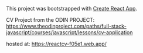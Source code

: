 This project was bootstrapped with [Create React App](https://github.com/facebook/create-react-app).

CV Project from the ODIN PROJECT:
https://www.theodinproject.com/paths/full-stack-javascript/courses/javascript/lessons/cv-application

hosted at:
https://reactcv-f05e1.web.app/
